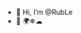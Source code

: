 - 👋 Hi, I’m @RubLe
- 👀 🌍❄☁

<!---
Mercatoro/Mercatoro is a ✨ special ✨ repository because its `README.md` (this file) appears on your GitHub profile.
You can click the Preview link to take a look at your changes.
--->
